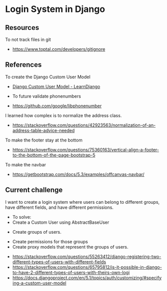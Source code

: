 # Login System in Django


## Resources
To not track files in git
- https://www.toptal.com/developers/gitignore

## References
To create the Django Custom User Model
- [Django Custom User Model - LearnDjango](https://learndjango.com/tutorials/django-custom-user-model)

- To future validate phonenumbers
- https://github.com/google/libphonenumber

I learned how complex is to normalize the address class.
- https://stackoverflow.com/questions/42923563/normalization-of-an-address-table-advice-needed

To make the footer stay at the bottom
- https://stackoverflow.com/questions/75360163/vertical-align-a-footer-to-the-bottom-of-the-page-bootstrap-5

To make the navbar 
- https://getbootstrap.com/docs/5.3/examples/offcanvas-navbar/

## Current challenge
I want to create a login system where users can belong to different groups, have different fields, and have different permissions.
- To solve:
- Create a Custom User using AbstractBaseUser
* Create groups of users.
- Create permissions for those groups
- Create proxy models that represent the groups of users.
* https://stackoverflow.com/questions/55263412/django-registering-two-different-types-of-users-with-different-fields
* https://stackoverflow.com/questions/65795812/is-it-possible-in-django-to-have-2-different-types-of-users-with-theirs-own-logi
* https://docs.djangoproject.com/en/5.1/topics/auth/customizing/#specifying-a-custom-user-model